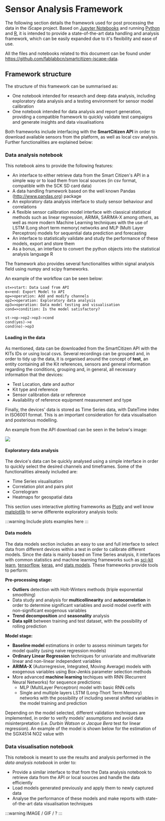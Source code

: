 Sensor Analysis Framework
=========================

The following section details the framework used for post processing the data in the iScape project. Based on [Jupyter Notebooks](http://jupyter.org/) and running [Python](http://www.python.org) and [R](https://www.r-project.org/), it is intended to provide a state-of-the-art data handling and analysis framework, which can be easily expanded due to it's flexibility and ease of use.

All the files and notebooks related to this document can be found under https://github.com/fablabbcn/smartcitizen-iscape-data.

## Framework structure

The structure of this framework can be summarised as:

- One notebook intended for research and deep data analysis, including exploratory data analysis and a testing environment for sensor model calibration
- One notebook intended for data analysis and report generation, providing a compatible framework to quickly validate test campaigns and generate insights and data visualisations

Both frameworks include interfacing with the **SmartCitizen API** in order to download available sensors from the platform, as well as local csv analysis. Further functionalities are explained below:

### Data analysis notebook

This notebook aims to provide the following features:

- An interface to either retrieve data from the Smart Citizen's API in a simple way or to load them from local sources (in csv format, compatible with the SCK SD card data)
- A data handling framework based on the well known Pandas (http://www.pandas.org) package
- An exploratory data analysis interface to study sensor behaviour and correlations
- A flexible sensor calibration model interface with classical statistical methods such as linear regression, ARIMA, SARIMA-X among others, as well as more modern Machine Learning techniques with the use of LSTM (Long short term memory( networks and MLP (Multi Layer Perceptron) models for sequential data prediction and forecasting
- An interface to statistically validate and study the performance of these models, export and store them
- As a bonus, an interface to convert the python objects into the statistical analysis language R

The framework also provides several functionalities within signal analysis field using numpy and scipy frameworks. 

An example of the workflow can be seen below:

```flow
st=>start: Data Load from API
e=>end: Export Model to API
op=>operation: Add and modify channels
op2=>operation: Exploratory data analysis
op3=>operation: Data model testing and visualisation
cond=>condition: Is the model satisfactory?

st->op->op2->op3->cond
cond(yes)->e
cond(no)->op3
```

#### Loading in the data

As mentioned, data can be downloaded from the SmartCitizen API with the KITs IDs or using local csvs. Several recordings can be grouped and, in order to tidy up the data, it is organised around the concept of **test**, an entity containing all the Kit references, sensors and general information regarding the conditions, grouping and, in general, all necessary information that the devices:

- Test Location, date and author
- Kit type and reference
- Sensor calibration data or reference
- Availability of reference equipment measurement and type

Finally, the devices' data is stored as Time Series data, with DateTime index in ISO6001 format. This is an important consideration for data visualisation and posterious modelling.

An example from the API download can be seen in the below's image:

![](https://i.imgur.com/xJnWWf7.png)

#### Exploratory data analysis

The device's data can be quickly analysed using a simple interface in order to quickly select the desired channels and timeframes. Some of the functionalities already included are:

- Time Series visualisation
- Correlation plot and pairs plot
- Correlogram
- Heatmaps for geospatial data

This section uses interactive plotting frameworks as [Plotly](www.plot.ly) and well know [matplotlib](http://matplotlib.org/) to serve differente exploratory analysis tools:

:::warning
Include plots examples here
:::

#### Data models

The data models section includes an easy to use and full interface to select data from different devices within a test in order to calibrate different models. Since the data is mainly based on Time Series analysis, it interfaces with common statistics and machine learning frameworks such as [sci-kit learn](http://scikit-learn.org/), [tensorflow](https://www.tensorflow.org), [keras](http://keras.io/), and [stats models](http://www.statsmodels.org/dev/tsa.html#module-statsmodels.tsa). These frameworks provide tools to perform:

**Pre-processing stage:**
- **Outliers** detection with Holt-Winters methods (triple exponential smoothing)
- Data study and analysis for **multicollinearity** and **autocorrelation** in order to determine significant variables and avoid model overfit with non-significant exogenous variables
- **Trend decomposition** and **seasonality** analysis
- **Data split** between training and test dataset, with the possibility of rolling prediction

**Model stage:**
- **Baseline model** estimations in order to assess minimum targets for model quality (using naive regression models)
- **Ordinary Linear Regression** techniques for univariate and multivariate linear and non-linear independent variables
- **ARIMA-X** (Autorregresive, Integrated, Moving Average) models with exogenous variables using Box-Jenkis parameter selection methods
- More advanced **machine learning** techiques with RNN (Recurrent Neural Networks) for sequence predictions:
    - MLP (MultiLayer Perceptron) model with basic RNN cells
    - Single and multiple layers LSTM (Long-Thort Term Memory) networks with the possibility of including several shifted variables in the model training and prediction

Depending on the model selected, different validation techniques are implemented, in order to verify models' assumptions and avoid data misinterpretation (i.e. *Durbin Watson* or *Jacque Bera* test for linear regression). An example of the model is shown below for the estimation of the SGX4514 NO2 value with 

### Data visualisation notebook

This notebook is meant to use the results and analysis performed in the _data analysis notebook_ in order to:

- Provide a similar interface to that from the Data analysis notebook to retrieve data from the API or local sources and handle the data efficiently
- Load models generated previously and apply them to newly captured data
- Analyse the performance of these models and make reports with state-of-the-art data visualisation techniques

:::warning
IMAGE / GIF / ?
:::